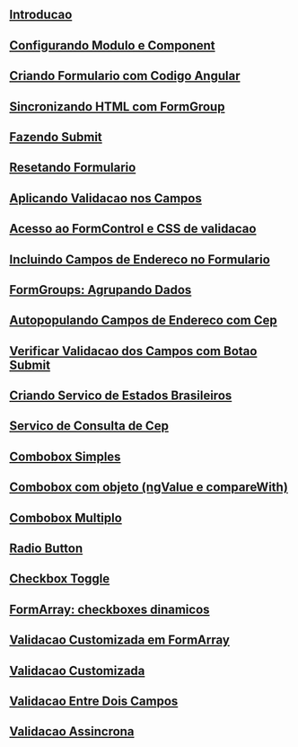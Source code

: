 ## [Introducao](01-introducao.md)
## [Configurando Modulo e Component](02-configurando-modulo-e-component.md)
## [Criando Formulario com Codigo Angular](03-criando-form-com-codigo-angular.md)
## [Sincronizando HTML com FormGroup](04-sincronizando-html-com-formgroup.md)
## [Fazendo Submit](05-fazendo-submit.md)
## [Resetando Formulario](06-resetando-form.md)
## [Aplicando Validacao nos Campos](07-aplicando-validacao-nos-campos.md)
## [Acesso ao FormControl e CSS de validacao](08-acesso-ao-formcontrol-e-css-de-validacao-dos-campos.md)
## [Incluindo Campos de Endereco no Formulario](09-campos-de-endereco-migrando-um-formulario-template-driven-para-data-driven.md)
## [FormGroups: Agrupando Dados](10-formgroups-agrupando-dados.md)
## [Autopopulando Campos de Endereco com Cep](11-autopopulando-campos-de-endereco-com-cep.md)
## [Verificar Validacao dos Campos com Botao Submit](12-verificar-validacao-dos-campos-com-botao-submit.md)
## [Criando Servico de Estados Brasileiros](13-criando-um-servico-de-estados-brasileiros.md)
## [Servico de Consulta de Cep](14-servico-de-consulta-de-cep.md)
## [Combobox Simples](15-combo-box-simples.md)
## [Combobox com objeto (ngValue e compareWith)](16-combobox-com-objeto-utilizando-ngvalue-e-comparewith.md)
## [Combobox Multiplo](17-combobox-multiplo-ou-select-multple.md)
## [Radio Button](18-radiobutton.md)
## [Checkbox Toggle](19-checkbox-toggle.md)
## [FormArray: checkboxes dinamicos](20-checkboxes-dinamicos-com-formarray.md)
## [Validacao Customizada em FormArray](21-validacao-customizada-cep.md)
## [Validacao Customizada](22-Validacao-customizada.md)
## [Validacao Entre Dois Campos](23-validacao-entre-dois-campos.md)
## [Validacao Assincrona](24-validacoes-assincronas.md)
